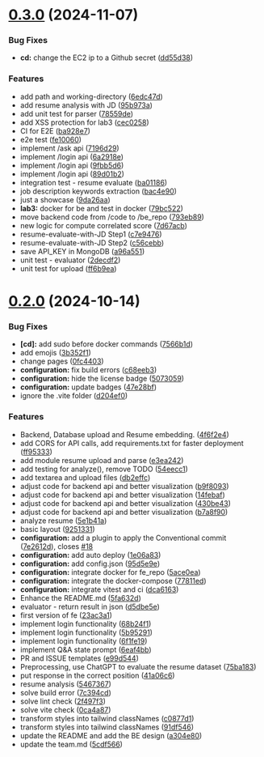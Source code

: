 # [0.3.0](https://github.com/BUMETCS673/seprojects-cs673a2f24_team5/compare/v0.2.0...v0.3.0) (2024-11-07)


### Bug Fixes

* **cd:** change the EC2 ip to a Github secret ([dd55d38](https://github.com/BUMETCS673/seprojects-cs673a2f24_team5/commit/dd55d38bfa789713cdd39cae8f569265ff18b958))


### Features

* add path and working-directory ([6edc47d](https://github.com/BUMETCS673/seprojects-cs673a2f24_team5/commit/6edc47d7aedc884cfc7b4ddf849ae4cd8ed5695f))
* add resume analysis with JD ([95b973a](https://github.com/BUMETCS673/seprojects-cs673a2f24_team5/commit/95b973ab4bc462642e92e897592ef49679692f43))
* add unit test for parser ([78559de](https://github.com/BUMETCS673/seprojects-cs673a2f24_team5/commit/78559deeda7f3c643cd4030acf6141b45dd9f7bb))
* add XSS protection for lab3 ([cec0258](https://github.com/BUMETCS673/seprojects-cs673a2f24_team5/commit/cec0258e5098eb12209189226f524c1a3259ab67))
* CI for E2E ([ba928e7](https://github.com/BUMETCS673/seprojects-cs673a2f24_team5/commit/ba928e7a97133378ad5b157b45153becbd3254d3))
* e2e test ([fe10060](https://github.com/BUMETCS673/seprojects-cs673a2f24_team5/commit/fe10060f33e4930b83c59a6620326d4b7cd7348e))
* implement /ask api ([7196d29](https://github.com/BUMETCS673/seprojects-cs673a2f24_team5/commit/7196d290905a39b43dba9040724795491bdb9e5c))
* implement /login api ([6a2918e](https://github.com/BUMETCS673/seprojects-cs673a2f24_team5/commit/6a2918ebf28bcebc164b3cf3926a54d745300df8))
* implement /login api ([9fbb5d6](https://github.com/BUMETCS673/seprojects-cs673a2f24_team5/commit/9fbb5d6d61757e8d1f2f5609882ec5acca6a1eee))
* implement /login api ([89d01b2](https://github.com/BUMETCS673/seprojects-cs673a2f24_team5/commit/89d01b21fc2a874e01529a306b1acf5388acc484))
* integration test - resume evaluate ([ba01186](https://github.com/BUMETCS673/seprojects-cs673a2f24_team5/commit/ba0118678f068c20e446da710586999bd03f9037))
* job description keywords extraction ([bac4e90](https://github.com/BUMETCS673/seprojects-cs673a2f24_team5/commit/bac4e901223d0a6428bca49ca6229eb40a539498))
* just a showcase ([9da26aa](https://github.com/BUMETCS673/seprojects-cs673a2f24_team5/commit/9da26aab8120619bef2d87899b33a3f6f3c0f65a))
* **lab3:** docker for be and test in docker ([79bc522](https://github.com/BUMETCS673/seprojects-cs673a2f24_team5/commit/79bc52251b64a889e37c3cba6ddef6d3e46523a4))
* move backend code from /code to /be_repo ([793eb89](https://github.com/BUMETCS673/seprojects-cs673a2f24_team5/commit/793eb89e4fc91eb99b8f933b551b52906b1b8d29))
* new logic for compute correlated score ([7d67acb](https://github.com/BUMETCS673/seprojects-cs673a2f24_team5/commit/7d67acb4d92de18a0999c8c305c7b08878803966))
* resume-evaluate-with-JD Step1 ([c7e9476](https://github.com/BUMETCS673/seprojects-cs673a2f24_team5/commit/c7e94767dfdc62cf93debd9359ba09a947e9d037))
* resume-evaluate-with-JD Step2 ([c56cebb](https://github.com/BUMETCS673/seprojects-cs673a2f24_team5/commit/c56cebbbce4fba48814bf6cfbd2af13098ef95f9))
* save API_KEY in MongoDB ([a96a551](https://github.com/BUMETCS673/seprojects-cs673a2f24_team5/commit/a96a5515c52fcec2c91dd3803b59fccb9f192286))
* unit test - evaluator ([2decdf2](https://github.com/BUMETCS673/seprojects-cs673a2f24_team5/commit/2decdf2d122a8bca18169a1ba1bc87a3882c49fe))
* unit test for upload ([ff6b9ea](https://github.com/BUMETCS673/seprojects-cs673a2f24_team5/commit/ff6b9eaf741df4d3017017c5623dd4a287cf7491))



# [0.2.0](https://github.com/BUMETCS673/seprojects-cs673a2f24_team5/compare/5cdf5660a62a9810e6fb19888fd9aa439936b490...v0.2.0) (2024-10-14)


### Bug Fixes

* **[cd]:** add sudo before docker commands ([7566b1d](https://github.com/BUMETCS673/seprojects-cs673a2f24_team5/commit/7566b1d820d6fc6e334f59bab7cbaad210849cb1))
* add emojis ([3b352f1](https://github.com/BUMETCS673/seprojects-cs673a2f24_team5/commit/3b352f116654a7a6dab934dc6f56f6ec4e0a96f4))
* change pages ([0fc4403](https://github.com/BUMETCS673/seprojects-cs673a2f24_team5/commit/0fc4403c73553e5436b6b56dccb29259ca607494))
* **configuration:** fix build errors ([c68eeb3](https://github.com/BUMETCS673/seprojects-cs673a2f24_team5/commit/c68eeb3935e3b372466e83aa4aff7cce06c69ab7))
* **configuration:** hide the license badge ([5073059](https://github.com/BUMETCS673/seprojects-cs673a2f24_team5/commit/5073059ca76dc4632be4ef3b706be0fac030fb6a))
* **configuration:** update badges ([47e28bf](https://github.com/BUMETCS673/seprojects-cs673a2f24_team5/commit/47e28bfff23965f1f9cbe8f633d7444426d70c0f))
* ignore the .vite folder ([d204ef0](https://github.com/BUMETCS673/seprojects-cs673a2f24_team5/commit/d204ef0574c2b4efdaacd2d47614aa8a0b509ca5))


### Features

*  Backend, Database upload and Resume embedding. ([4f6f2e4](https://github.com/BUMETCS673/seprojects-cs673a2f24_team5/commit/4f6f2e4111cf8c7afe7d08c7081a0215e6cd75a4))
* add CORS for API calls, add requirements.txt for faster deployment ([ff95333](https://github.com/BUMETCS673/seprojects-cs673a2f24_team5/commit/ff9533391f6d23dc9525bd538da0c842c5862801))
* add module resume upload and parse ([e3ea242](https://github.com/BUMETCS673/seprojects-cs673a2f24_team5/commit/e3ea242c69bd57848f3318c91b67c5ecd7034d72))
* add testing for analyze(), remove TODO ([54eecc1](https://github.com/BUMETCS673/seprojects-cs673a2f24_team5/commit/54eecc1390bd95485ecc387ac90a59d2a0d47172))
* add textarea and upload files ([db2effc](https://github.com/BUMETCS673/seprojects-cs673a2f24_team5/commit/db2effc4306e366fed205fc7247e9b4b3500f835))
* adjust code for backend api and better visualization ([b9f8093](https://github.com/BUMETCS673/seprojects-cs673a2f24_team5/commit/b9f8093c53fc185f801b79f9bd677749293516ec))
* adjust code for backend api and better visualization ([14febaf](https://github.com/BUMETCS673/seprojects-cs673a2f24_team5/commit/14febafe0f84c94417ce938e6ab9015360dceab2))
* adjust code for backend api and better visualization ([430be43](https://github.com/BUMETCS673/seprojects-cs673a2f24_team5/commit/430be439d86548beb8af605f00321618c33d6af4))
* adjust code for backend api and better visualization ([b7a8f90](https://github.com/BUMETCS673/seprojects-cs673a2f24_team5/commit/b7a8f905dd0e1a26bcb6786182d00f90813a9243))
* analyze resume ([5e1b41a](https://github.com/BUMETCS673/seprojects-cs673a2f24_team5/commit/5e1b41a9ff0dead4a092930a788236804038dfb5))
* basic layout ([9251331](https://github.com/BUMETCS673/seprojects-cs673a2f24_team5/commit/925133191fcd56f09fc6c0e16ebb84ac95a6c7a6))
* **configuration:** add a plugin to apply the Conventional commit ([7e2612d](https://github.com/BUMETCS673/seprojects-cs673a2f24_team5/commit/7e2612dc36a088b48146dc27f5bc88120a8a2307)), closes [#18](https://github.com/BUMETCS673/seprojects-cs673a2f24_team5/issues/18)
* **configuration:** add auto deploy ([1e06a83](https://github.com/BUMETCS673/seprojects-cs673a2f24_team5/commit/1e06a837c3f40c9e8fe567ba2e2299994c603d6c))
* **configuration:** add config.json ([95d5e9e](https://github.com/BUMETCS673/seprojects-cs673a2f24_team5/commit/95d5e9ea85baa453bafb20cd9a7d77487108cb38))
* **configuration:** integrate docker for fe_repo ([5ace0ea](https://github.com/BUMETCS673/seprojects-cs673a2f24_team5/commit/5ace0ea2b8c25f6f416a535dec24ddfc3ec09dee))
* **configuration:** integrate the docker-compose ([77811ed](https://github.com/BUMETCS673/seprojects-cs673a2f24_team5/commit/77811ed4955c015d00ef3a745ce98bc550682429))
* **configuration:** integrate vitest and ci ([dca6163](https://github.com/BUMETCS673/seprojects-cs673a2f24_team5/commit/dca616351b382cc79d8a2d981b5a3403ca8f2aad))
* Enhance the README.md ([5fa632d](https://github.com/BUMETCS673/seprojects-cs673a2f24_team5/commit/5fa632da3d2798dd4f63b53f301dfe4d9eeebba6))
* evaluator - return result in json ([d5dbe5e](https://github.com/BUMETCS673/seprojects-cs673a2f24_team5/commit/d5dbe5ee942a42653bf11f513d1f5f4f11ed022b))
* first version of fe ([23ac3a1](https://github.com/BUMETCS673/seprojects-cs673a2f24_team5/commit/23ac3a101e3dec0fbe8a4ec2fa8341c17c81a9d6))
* implement login functionality ([68b24f1](https://github.com/BUMETCS673/seprojects-cs673a2f24_team5/commit/68b24f135fb7bb0ecf838ea104941933ca0b9a79))
* implement login functionality ([5b95291](https://github.com/BUMETCS673/seprojects-cs673a2f24_team5/commit/5b952911ab9ce29e43749f42e817df1699d861c0))
* implement login functionality ([6f1fe19](https://github.com/BUMETCS673/seprojects-cs673a2f24_team5/commit/6f1fe1903fa887579309bd9507146cc49b520e01))
* implement Q&A state prompt ([6eaf4bb](https://github.com/BUMETCS673/seprojects-cs673a2f24_team5/commit/6eaf4bb7b49e39d60253eda0e6856471619e7931))
* PR and ISSUE templates ([e99d544](https://github.com/BUMETCS673/seprojects-cs673a2f24_team5/commit/e99d54485b0d356183967d23ab1bd58ec0f9fa93))
* Preprocessing, use ChatGPT to evaluate the resume dataset ([75ba183](https://github.com/BUMETCS673/seprojects-cs673a2f24_team5/commit/75ba183ebd5988f6935e08c2a66c5e5f77ba27ee))
* put response in the correct position ([41a06c6](https://github.com/BUMETCS673/seprojects-cs673a2f24_team5/commit/41a06c6691af2184d1ddb67ef2f52462b726426f))
* resume analysis ([5467367](https://github.com/BUMETCS673/seprojects-cs673a2f24_team5/commit/54673670f3b2aa47386c523be3b31c59481ac938))
* solve build error ([7c394cd](https://github.com/BUMETCS673/seprojects-cs673a2f24_team5/commit/7c394cd3b28329aa23123707aee00a5c686b123e))
* solve lint check ([2f497f3](https://github.com/BUMETCS673/seprojects-cs673a2f24_team5/commit/2f497f36ed0d9042d64bfc755162113d8a7f4d40))
* solve vite check ([0ca4a87](https://github.com/BUMETCS673/seprojects-cs673a2f24_team5/commit/0ca4a87c68623c9dc265e61c73b0a680ce6124b3))
* transform styles into tailwind classNames ([c0877d1](https://github.com/BUMETCS673/seprojects-cs673a2f24_team5/commit/c0877d1121e4f1986c9560c048a4681f53869801))
* transform styles into tailwind classNames ([91df546](https://github.com/BUMETCS673/seprojects-cs673a2f24_team5/commit/91df546145ca02f4f9384956561023519b17ff4a))
* update the README and add the BE design ([a304e80](https://github.com/BUMETCS673/seprojects-cs673a2f24_team5/commit/a304e80b100270933a8224225565ef70841d08ee))
* update the team.md ([5cdf566](https://github.com/BUMETCS673/seprojects-cs673a2f24_team5/commit/5cdf5660a62a9810e6fb19888fd9aa439936b490))



